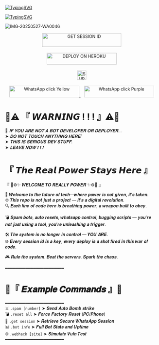 [![TypingSVG](https://readme-typing-svg.herokuapp.com?font=Rockstar-ExtraBold&size=60&pause=1000&color=FF0000&center=true&vCenter=true&width=815&height=130&lines=꧁༒☬+𝕷𝕺𝕱𝕿-𝕏𝕸𝕯+☬༒꧂)](https://git.io/typing-svg)


[![TypingSVG](https://readme-typing-svg.herokuapp.com?font=Rockstar-ExtraBold&size=50&pause=1000&color=FF0000&center=true&vCenter=true&width=900&height=130&lines=『+⚡𝙿𝚘𝚠𝚎𝚛𝚎𝚍+𝚋𝚢+𝕾𝖎𝖗+𝕷𝖔𝖋𝖙⚡+』)](https://git.io/typing-svg)





![IMG-20250527-WA0046](https://github.com/user-attachments/assets/52985e27-2108-4d21-b355-b7362ea2dca7)










<div align="center">
  <a href="https://fuck-you-2.onrender.com/">
    <img title="GET SESSION ID" src="https://img.shields.io/badge/GET SESSION ID-HERE-0000FF?style=for-the-badge&logo=render&logoColor=white&labelColor=0000FF&color=0000FF" width="260" height="45"/>
  </a>
</div>

<div align="center" style="margin-top: 20px;">
  <a href="https://dashboard.heroku.com/new?template=https://github.com/loftxmd23/sir-loft">
<img title="DEPLOY ON HEROKU" src="https://img.shields.io/badge/DEPLOY-ON HEROKU-red?style=for-the-badge&logo=heroku&logoColor=white&labelColor=red&color=red" width="230" height="38.1"/>
  </a>
</div>

<div align="center" style="margin-top: 20px;">
  <a href="https://whatsapp.com/channel/0029Vb6B9xFCxoAseuG1g610">
    <img height="30" title="SUPPORT CHANNEL" src="https://img.shields.io/badge/Support%20Channel-ff69b4?style=for-the-badge&logo=whatsapp&logoColor=white&labelColor=ff69b4&color=ff69b4">
  </a>
</div>

<p align="center" style="margin-top: 20px;">
  <a href="https://wa.me/255778018545">
    <img src="https://img.shields.io/badge/WhatsApp-click-FFD700?style=for-the-badge&logo=whatsapp&logoColor=white" width="230" height="38" alt="WhatsApp click Yellow"/>
  </a>
  &nbsp;&nbsp;
  <a href="https://wa.me/255778018545">
    <img src="https://img.shields.io/badge/WhatsApp-click-800080?style=for-the-badge&logo=whatsapp&logoColor=white" width="230" height="38" alt="WhatsApp click Purple"/>
  </a>
</p>

 
#   🚫⚠️ 『 𝙒𝘼𝙍𝙉𝙄𝙉𝙂 ! ! ! 』⚠️🚫  
 
🧨 *𝐈𝐅 𝐘𝐎𝐔 𝐀𝐑𝐄 𝐍𝐎𝐓 𝐀 𝐁𝐎𝐓 𝐃𝐄𝐕𝐄𝐋𝐎𝐏𝐄𝐑 𝐎𝐑 𝐃𝐄𝐏𝐋𝐎𝐘𝐄𝐑...*  
➤ *𝐃𝐎 𝐍𝐎𝐓 𝐓𝐎𝐔𝐂𝐇 𝐀𝐍𝐘𝐓𝐇𝐈𝐍𝐆 𝐇𝐄𝐑𝐄!*  
➤ *𝐓𝐇𝐈𝐒 𝐈𝐒 𝐒𝐄𝐑𝐈𝐎𝐔𝐒 𝐃𝐄𝐕 𝐒𝐓𝐔𝐅𝐅.*  
➤ *𝐋𝐄𝐀𝐕𝐄 𝐍𝐎𝐖 ❗ ❗ ❗*
 

 



# 『 𝙏𝙝𝙚 𝙍𝙚𝙖𝙡 𝙋𝙤𝙬𝙚𝙧 𝙎𝙩𝙖𝙮𝙨 𝙃𝙚𝙧𝙚 』 


『 🧠⚙️✨ 𝑾𝑬𝑳𝑪𝑶𝑴𝑬 𝑻𝑶 𝑹𝑬𝑨𝑳𝑳𝒀 𝑷𝑶𝑾𝑬𝑹 ✨⚙️🧠 』

🔰 𝑾𝒆𝒍𝒄𝒐𝒎𝒆 𝒕𝒐 𝒕𝒉𝒆 𝒇𝒖𝒕𝒖𝒓𝒆 𝒐𝒇 𝒕𝒆𝒄𝒉—𝒘𝒉𝒆𝒓𝒆 𝒑𝒐𝒘𝒆𝒓 𝒊𝒔 𝒏𝒐𝒕 𝒈𝒊𝒗𝒆𝒏, 𝒊𝒕’𝒔 𝒕𝒂𝒌𝒆𝒏.  
⚙️ 𝑻𝒉𝒊𝒔 𝒓𝒆𝒑𝒐 𝒊𝒔 𝒏𝒐𝒕 𝒋𝒖𝒔𝒕 𝒂 𝒑𝒓𝒐𝒋𝒆𝒄𝒕 — 𝒊𝒕’𝒔 𝒂 𝒅𝒊𝒈𝒊𝒕𝒂𝒍 𝒓𝒆𝒗𝒐𝒍𝒖𝒕𝒊𝒐𝒏.  
🔍 𝑬𝒂𝒄𝒉 𝒍𝒊𝒏𝒆 𝒐𝒇 𝒄𝒐𝒅𝒆 𝒉𝒆𝒓𝒆 𝒊𝒔 𝒃𝒓𝒆𝒂𝒕𝒉𝒊𝒏𝒈 𝒑𝒐𝒘𝒆𝒓, 𝒂 𝒘𝒆𝒂𝒑𝒐𝒏 𝒃𝒖𝒊𝒍𝒕 𝒕𝒐 𝒐𝒃𝒆𝒚.

💣 𝑺𝒑𝒂𝒎 𝒃𝒐𝒕𝒔, 𝒂𝒖𝒕𝒐 𝒓𝒆𝒔𝒆𝒕𝒔, 𝒘𝒉𝒂𝒕𝒔𝒂𝒑𝒑 𝒄𝒐𝒏𝒕𝒓𝒐𝒍, 𝒃𝒖𝒈𝒈𝒊𝒏𝒈 𝒔𝒄𝒓𝒊𝒑𝒕𝒔 — 𝒚𝒐𝒖’𝒓𝒆 𝒏𝒐𝒕 𝒋𝒖𝒔𝒕 𝒖𝒔𝒊𝒏𝒈 𝒂 𝒕𝒐𝒐𝒍, 𝒚𝒐𝒖’𝒓𝒆 𝒖𝒏𝒍𝒆𝒂𝒔𝒉𝒊𝒏𝒈 𝒂 𝒕𝒓𝒊𝒈𝒈𝒆𝒓.

🛠️ 𝑻𝒉𝒆 𝒔𝒚𝒔𝒕𝒆𝒎 𝒊𝒔 𝒏𝒐 𝒍𝒐𝒏𝒈𝒆𝒓 𝒊𝒏 𝒄𝒐𝒏𝒕𝒓𝒐𝒍 — 𝒀𝑶𝑼 𝑨𝑹𝑬.  
🌐 𝑬𝒗𝒆𝒓𝒚 𝒔𝒆𝒔𝒔𝒊𝒐𝒏 𝒊𝒅 𝒊𝒔 𝒂 𝒌𝒆𝒚, 𝒆𝒗𝒆𝒓𝒚 𝒅𝒆𝒑𝒍𝒐𝒚 𝒊𝒔 𝒂 𝒔𝒉𝒐𝒕 𝒇𝒊𝒓𝒆𝒅 𝒊𝒏 𝒕𝒉𝒊𝒔 𝒘𝒂𝒓 𝒐𝒇 𝒄𝒐𝒅𝒆.

🎮 𝑹𝒖𝒍𝒆 𝒕𝒉𝒆 𝒔𝒚𝒔𝒕𝒆𝒎. 𝑩𝒆𝒂𝒕 𝒕𝒉𝒆 𝒔𝒆𝒓𝒗𝒆𝒓𝒔. 𝑺𝒑𝒂𝒓𝒌 𝒕𝒉𝒆 𝒄𝒉𝒂𝒐𝒔.


━━━━━━━━━━━━━━━━━━━━━━━  
#   🔰『 𝑬𝒙𝒂𝒎𝒑𝒍𝒆 𝑪𝒐𝒎𝒎𝒂𝒏𝒅𝒔 』🔰  
━━━━━━━━━━━━━━━━━━━━━━━  
⚔️ `.spam [number]` ➤ 𝑺𝒆𝒏𝒅 𝑨𝒖𝒕𝒐 𝑩𝒐𝒎𝒃 𝒔𝒕𝒓𝒊𝒌𝒆  
💣 `.reset all` ➤ 𝑭𝒐𝒓𝒄𝒆 𝑭𝒂𝒄𝒕𝒐𝒓𝒚 𝑹𝒆𝒔𝒆𝒕 (𝑷𝑪/𝑷𝒉𝒐𝒏𝒆)  
🧩 `.get session` ➤ 𝑹𝒆𝒕𝒓𝒊𝒆𝒗𝒆 𝑺𝒆𝒄𝒖𝒓𝒆 𝑾𝒉𝒂𝒕𝒔𝑨𝒑𝒑 𝑺𝒆𝒔𝒔𝒊𝒐𝒏  
📊 `.bot info` ➤ 𝑭𝒖𝒍𝒍 𝑩𝒐𝒕 𝑺𝒕𝒂𝒕𝒔 𝒂𝒏𝒅 𝑼𝒑𝒕𝒊𝒎𝒆  
🌐 `.webhack [site]` ➤ 𝑺𝒊𝒎𝒖𝒍𝒂𝒕𝒆 𝑽𝒖𝒍𝒏 𝑻𝒆𝒔𝒕  
━━━━━━━━━━━━━━━━━━━━━━━  

